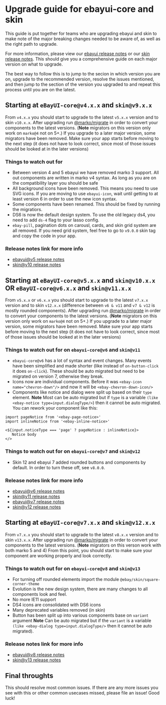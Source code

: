 # Upgrade guide for ebayui-core and skin

This guide is put together for teams who are upgrading ebayui and skin to make note of the major breaking changes needed to be aware of, as well as the right path to upgrade.

For more information, please view our [ebayui release notes](https://github.com/eBay/ebayui-core/releases/) or our [skin release notes](https://github.com/eBay/skin/releases/). This should give you a comprehensive guide on each major version on what to upgrade.

The best way to follow this is to jump to the secion in which version you are on, upgrade to the recommended version, resolve the issues mentioned, and then jump to the section of the version you upgraded to and repeat this process until you are on the latest.

## Starting at `eBayUI-core@v4.x.x` and `skin@v9.x.x`

From `v4.x.x` you should start to upgrade to the latest `v5.x.x` version and to skin `v10.x.x`. After upgrading run [@marko/migrate](https://github.com/marko-js/cli/tree/main/packages/migrate) in order to convert your components to the latest versions. (**Note** migrators on this version only work on `marko@4` not on 5+.)
If you upgrade to a later major version, some migrators have been removed.
Make sure your app starts before moving to the next step (it does not have to look correct, since most of those issues should be looked at in the later versions)

### Things to watch out for

-   Between version 4 and 5 ebayui we have removed marko 3 support. All out components are written in marko v4 syntax. As long as you are on the compatibility layer you should be safe
-   All background icons have been removed. This means you need to use SVG icons. If you are moving to use `ebayui-icon`, wait until getting to at least version 6 in order to use the new icon syntax.
-   Some components have been renamed. This should be fixed by running the migratiors.
-   DS6 is now the default design system. To use the old legacy ds4, you need to add `ds-4` flag to your lasso config.
-   `ebay-pill`, pagination dots on carousl, cards, and skin grid system are all removed. If you need grid system, feel free to go to `v9.0.0` skin tag and copy the code in your app.

### Release notes link for more info

-   [ebayui@v5 release notes](https://github.com/eBay/ebayui-core/releases/tag/v5.0.0)
-   [skin@v10 release notes](https://github.com/eBay/skin/releases/tag/v10.0.0)

## Starting at `eBayUI-core@v5.x.x` and `skin@v10.x.x` OR `eBayUI-core@v6.x.x` and `skin@v11.x.x`

From `v5.x.x` or `v6.x.x` you should start to upgrade to the latest `v7.x.x` version and to skin `v12.x.x` (difference between `v6 & v11` and `v7 & v12` is mostly rounded components). After upgrading run [@marko/migrate](https://github.com/marko-js/marko-migrate) in order to convert your components to the latest versions. (**Note** migrators on this version only work on `marko@4` not on 5+.)
If you upgrade to a later major version, some migrators have been removed.
Make sure your app starts before moving to the next step (it does not have to look correct, since most of those issues should be looked at in the later versions)

### Things to watch out for on `ebayui-core@v6` and `skin@v11`

-   `ebayui-core@v6` has a lot of syntax and event changes. Many events have been simplified and made shorter (like instead of `on-button-click` it does `on-click`). These should be auto migrated but need to be migrated on version 7, otherwise they break.
-   Icons now are individual components. Before it was `<ebay-icon name="chevron-down"/>` and now it will be `<ebay-chevron-down-icon/>`
-   Components like notice and dialog were split up based on their `type` element. **Note** Most can be auto migrated but if `type` is a variable `(like <ebay-notice type=input.dialogType/>`) then it cannot be auto migrated. You can rework your component like this:  
``` 
import pageNotice from '<ebay-page-notice>'
import inlineNotice from '<ebay-inline-notice>'

<${input.noticeType === 'page' ? pageNotice : inlineNotice}> 
   Notice body
</> 
```

### Things to watch out for on `ebayui-core@v7` and `skin@v12`

-   Skin 12 and ebayui 7 added rounded buttons and components by default. In order to turn these off, see `v8.0.0`.

### Release notes link for more info

-   [ebayui@v6 release notes](https://github.com/eBay/ebayui-core/releases/tag/v6.0.0)
-   [skin@v11 release notes](https://github.com/eBay/skin/releases/tag/v11.0.0)
-   [ebayui@v7 release notes](https://github.com/eBay/ebayui-core/releases/tag/v7.0.0)
-   [skin@v12 release notes](https://github.com/eBay/skin/releases/tag/v12.0.0)

## Starting at `eBayUI-core@v7.x.x` and `skin@v12.x.x`

From `v7.x.x` you should start to upgrade to the latest `v8.x.x` version and to skin `v13.x.x`. After upgrading run [@marko/migrate](https://github.com/marko-js/marko-migrate) in order to convert your components to the latest versions. (**Note** migrators on this verson work with both marko 5 and 4)
From this point, you should start to make sure your component are working properly and look correctly.

### Things to watch out for on `ebayui-core@v8` and `skin@v13`

-   For turning off rounded elements import the module `@ebay/skin/square-corner-theme`
-   Evolution is the new design system, there are many changes to all components look and feel.
-   No more IE11 support
-   DS4 icons are consolidated with DS6 icons
-   Many deprecated variables removed (in skin)
-   Button has been split up into various components base on `variant` argument **Note** Can be auto migrated but if the `variant` is a variable `(like <ebay-dialog type=input.dialogType/>` then it cannot be auto migrated).

### Release notes link for more info

-   [ebayui@v8 release notes](https://github.com/eBay/ebayui-core/releases/tag/v8.0.0)
-   [skin@v13 release notes](https://github.com/eBay/skin/releases/tag/v13.0.0)

## Final throughts

This should resolve most common issues. If there are any more issues you see with this or other common usecases missed, please file an issue!
Good luck!
